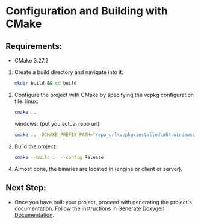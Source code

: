 # Configuration and Building with CMake

## Requirements:
- CMake 3.27.2

1. Create a build directory and navigate into it:
   ```bash
   mkdir build && cd build
   ```
2. Configure the project with CMake by specifying the vcpkg configuration file:
   linux:
   ```bash
   cmake ..
   ```
   windows: (put you actual repo url)
   ```bash
   cmake .. -DCMAKE_PREFIX_PATH="repo_url\vcpkg\installed\x64-windows\share\sfml"
   ```
3. Build the project:
   ```bash
   cmake --build .  --config Release
   ```
4. Almost done, the binaries are located in (engine or client or server).

## Next Step:
- Once you have built your project, proceed with generating the project's documentation. Follow the instructions in [Generate Doxygen Documentation](GenerateDoxygenDocs.md).
